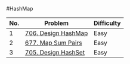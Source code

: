 #HashMap

| No.  | Problem                                                                       | Difficulty |
|----|---------------------------------------------------------------------------------|------------|
| 1  | [706. Design HashMap](https://leetcode.com/problems/design-hashmap/description/)                   | Easy       |
| 2  | [677. Map Sum Pairs](https://leetcode.com/problems/map-sum-pairs/description/)                   | Easy       |
| 3  | [705. Design HashSet](https://leetcode.com/problems/design-hashset/description/)                   | Easy       |
